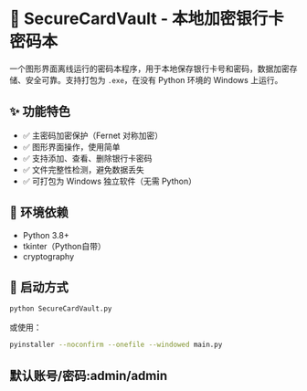 # 🔐 SecureCardVault - 本地加密银行卡密码本

一个图形界面离线运行的密码本程序，用于本地保存银行卡号和密码，数据加密存储、安全可靠。支持打包为 `.exe`，在没有 Python 环境的 Windows 上运行。

## ✨ 功能特色

- ✅ 主密码加密保护（Fernet 对称加密）
- ✅ 图形界面操作，使用简单
- ✅ 支持添加、查看、删除银行卡密码
- ✅ 文件完整性检测，避免数据丢失
- ✅ 可打包为 Windows 独立软件（无需 Python）

## 🧰 环境依赖

- Python 3.8+
- tkinter（Python自带）
- cryptography
## 🚀 启动方式

```bash
python SecureCardVault.py
```

或使用：

```bash
pyinstaller --noconfirm --onefile --windowed main.py
```
## 默认账号/密码:admin/admin
